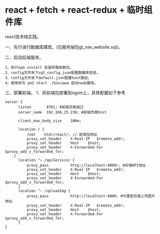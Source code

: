# react + fetch + react-redux + 临时组件库

  react技术栈实践。

  一、先行进行数据库建库。(见服务端包gt_nav_website.sql)。

  二、启动后端服务。

    1、执行npm install 安装所需依赖包。
    2、config文件夹下sql_config.json配置数据库信息。
    3、config文件夹下default.json配置host路径。
    4、使用命令 pm2 start ./bin/www 启动node服务。

  三、部署前端。
    1、将前端包部署到ngxin上，具体配置如下参考
    
    server {
          listen       8761; #前端页面端口
          server_name  192.168.25.230; #前端页面host

          client_max_body_size    100m;

          location / {
              root    html/react/; // 前端包地址
              proxy_set_header    X-Real-IP   $remote_addr;
              proxy_set_header    Host    $host;
              proxy_set_header    X-Forwarded-For $proxy_add_x_forwarded_for;
        }
          location ^~ /apiService/ {
              proxy_pass          http://localhost:4000/; #后端API地址
              proxy_set_header    X-Real-IP   $remote_addr;
              proxy_set_header    Host    $host;
              proxy_set_header    X-Forwarded-For $proxy_add_x_forwarded_for;
          }
          location ^~ /uploadImg {
              proxy_pass          http://localhost:4000; #代理至后端上传图片地址
              proxy_set_header    X-Real-IP   $remote_addr;
              proxy_set_header    Host    $host;
              proxy_set_header    X-Forwarded-For $proxy_add_x_forwarded_for;
          }
    }
